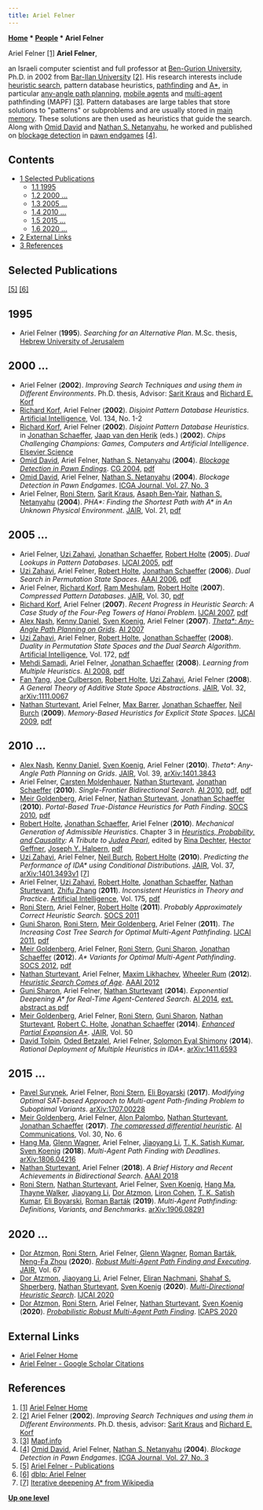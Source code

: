 ```yaml
---
title: Ariel Felner
---
```

**[Home](Home "Home") * [People](People "People") * Ariel Felner**

[](https://felner.wixsite.com/home) Ariel Felner <a id="cite-note-1" href="#cite-ref-1">[1]</a>
**Ariel Felner**,

an Israeli computer scientist and full professor at [Ben-Gurion University](https://en.wikipedia.org/wiki/Ben-Gurion_University_of_the_Negev), Ph.D. in 2002 from [Bar-Ilan University](Bar-Ilan_University "Bar-Ilan University") <a id="cite-note-2" href="#cite-ref-2">[2]</a>.
His research interests include [heuristic search](Search "Search"), pattern database heuristics, [pathfinding](https://en.wikipedia.org/wiki/Pathfinding) and [A\*](https://en.wikipedia.org/wiki/A*_search_algorithm), in particular [any-angle path planning](https://en.wikipedia.org/wiki/Any-angle_path_planning), [mobile agents](https://en.wikipedia.org/wiki/Mobile_agent) and [multi-agent](https://en.wikipedia.org/wiki/Multi-agent_system) pathfinding (MAPF) <a id="cite-note-3" href="#cite-ref-3">[3]</a>.
Pattern databases are large tables that store solutions to "patterns" or subproblems and are usually stored in [main memory](Memory "Memory"). These solutions are then used as heuristics that guide the search.
Along with [Omid David](Eli_David "Eli David") and [Nathan S. Netanyahu](Nathan_S._Netanyahu "Nathan S. Netanyahu"), he worked and published on [blockage detection](Blockage_Detection "Blockage Detection") in [pawn endgames](Pawn_Endgame "Pawn Endgame") <a id="cite-note-4" href="#cite-ref-4">[4]</a>.

## Contents

- [1 Selected Publications](#selected-publications)
  - [1.1 1995](#1995)
  - [1.2 2000 ...](#2000-...)
  - [1.3 2005 ...](#2005-...)
  - [1.4 2010 ...](#2010-...)
  - [1.5 2015 ...](#2015-...)
  - [1.6 2020 ...](#2020-...)
- [2 External Links](#external-links)
- [3 References](#references)

## Selected Publications

<a id="cite-note-5" href="#cite-ref-5">[5]</a>
<a id="cite-note-6" href="#cite-ref-6">[6]</a>

## 1995

- Ariel Felner (**1995**). *Searching for an Alternative Plan*. M.Sc. thesis, [Hebrew University of Jerusalem](https://en.wikipedia.org/wiki/Hebrew_University_of_Jerusalem)

## 2000 ...

- Ariel Felner (**2002**). *Improving Search Techniques and using them in Different Environments*. Ph.D. thesis, Advisor: [Sarit Kraus](index.php?title=Sarit_Kraus&action=edit&redlink=1 "Sarit Kraus (page does not exist)") and [Richard E. Korf](Richard_Korf "Richard Korf")
- [Richard Korf](Richard_Korf "Richard Korf"), Ariel Felner (**2002**). *Disjoint Pattern Database Heuristics*. [Artificial Intelligence](<https://en.wikipedia.org/wiki/Artificial_Intelligence_(journal)>), Vol. 134, No. 1-2
- [Richard Korf](Richard_Korf "Richard Korf"), Ariel Felner (**2002**). *Disjoint Pattern Database Heuristics*. in [Jonathan Schaeffer](Jonathan_Schaeffer "Jonathan Schaeffer"), [Jaap van den Herik](Jaap_van_den_Herik "Jaap van den Herik") (eds.) (**2002**).  *Chips Challenging Champions: Games, Computers and Artificial Intelligence*. [Elsevier Science](https://en.wikipedia.org/wiki/Elsevier)
- [Omid David](Eli_David "Eli David"), Ariel Felner, [Nathan S. Netanyahu](Nathan_S._Netanyahu "Nathan S. Netanyahu") (**2004**). *[Blockage Detection in Pawn Endings](https://link.springer.com/chapter/10.1007/11674399_13)*. [CG 2004](CG_2004 "CG 2004"), [pdf](http://www.ise.bgu.ac.il/faculty/felner/newsite/publications/blockage.pdf)
- [Omid David](Eli_David "Eli David"), Ariel Felner, [Nathan S. Netanyahu](Nathan_S._Netanyahu "Nathan S. Netanyahu") (**2004**). *Blockage Detection in Pawn Endgames*. [ICGA Journal, Vol. 27, No. 3](ICGA_Journal#27_3 "ICGA Journal")
- Ariel Felner, [Roni Stern](Mathematician#RoniStern "Mathematician"), [Sarit Kraus](index.php?title=Sarit_Kraus&action=edit&redlink=1 "Sarit Kraus (page does not exist)"), [Asaph Ben-Yair](https://dblp.uni-trier.de/pers/b/Ben=Yair:Asaph.html), [Nathan S. Netanyahu](Nathan_S._Netanyahu "Nathan S. Netanyahu") (**2004**). *PHA\*: Finding the Shortest Path with A\* in An Unknown Physical Environment*. [JAIR](https://en.wikipedia.org/wiki/Journal_of_Artificial_Intelligence_Research), Vol. 21, [pdf](https://www.aaai.org/Papers/JAIR/Vol21/JAIR-2119.pdf)

## 2005 ...

- Ariel Felner, [Uzi Zahavi](Uzi_Zahavi "Uzi Zahavi"), [Jonathan Schaeffer](Jonathan_Schaeffer "Jonathan Schaeffer"), [Robert Holte](Robert_Holte "Robert Holte") (**2005**). *Dual Lookups in Pattern Databases*. [IJCAI 2005](Conferences#IJCAI2005 "Conferences"), [pdf](http://webdocs.cs.ualberta.ca/~jonathan/publications/ai_publications/ijcai05pdb.pdf)
- [Uzi Zahavi](Uzi_Zahavi "Uzi Zahavi"), Ariel Felner, [Robert Holte](Robert_Holte "Robert Holte"), [Jonathan Schaeffer](Jonathan_Schaeffer "Jonathan Schaeffer") (**2006**). *Dual Search in Permutation State Spaces*. [AAAI 2006](Conferences#AAAI-2006 "Conferences"), [pdf](https://www.aaai.org/Papers/AAAI/2006/AAAI06-169.pdf)
- Ariel Felner, [Richard Korf](Richard_Korf "Richard Korf"), [Ram Meshulam](index.php?title=Ram_Meshulam&action=edit&redlink=1 "Ram Meshulam (page does not exist)"), [Robert Holte](Robert_Holte "Robert Holte") (**2007**). *Compressed Pattern Databases*. [JAIR](https://en.wikipedia.org/wiki/Journal_of_Artificial_Intelligence_Research), Vol. 30, [pdf](http://www.ise.bgu.ac.il/faculty/felner/research/newcompjur.pdf)
- [Richard Korf](Richard_Korf "Richard Korf"), Ariel Felner (**2007**). *Recent Progress in Heuristic Search: A Case Study of the Four-Peg Towers of Hanoi Problem*. [IJCAI 2007](Conferences#IJCAI2007 "Conferences"), [pdf](https://www.aaai.org/Papers/IJCAI/2007/IJCAI07-374.pdf)
- [Alex Nash](https://dblp.uni-trier.de/pers/hd/n/Nash:Alex), [Kenny Daniel](https://dblp.uni-trier.de/pers/hd/d/Daniel:Kenny), [Sven Koenig](Mathematician#SKoenig "Mathematician"), Ariel Felner (**2007**). *[Theta\*: Any-Angle Path Planning on Grids](https://www.semanticscholar.org/paper/Theta*%3A-Any-Angle-Path-Planning-on-Grids-Nash-Daniel/34d4111436c1dbdff9ed612045d8516c2ee42eb0)*. [AI 2007](Conferences#AAAI-2007 "Conferences")
- [Uzi Zahavi](Uzi_Zahavi "Uzi Zahavi"), Ariel Felner, [Robert Holte](Robert_Holte "Robert Holte"), [Jonathan Schaeffer](Jonathan_Schaeffer "Jonathan Schaeffer") (**2008**). *Duality in Permutation State Spaces and the Dual Search Algorithm*. [Artificial Intelligence](https://en.wikipedia.org/wiki/Artificial_Intelligence_%28journal%29), Vol. 172, [pdf](https://webdocs.cs.ualberta.ca/~holte/Publications/aij2007dualdraft.pdf)
- [Mehdi Samadi](index.php?title=Mehdi_Samadi&action=edit&redlink=1 "Mehdi Samadi (page does not exist)"), Ariel Felner, [Jonathan Schaeffer](Jonathan_Schaeffer "Jonathan Schaeffer") (**2008**). *Learning from Multiple Heuristics*. [AI 2008](Conferences#AAAI-2008 "Conferences"), [pdf](https://www.aaai.org/Papers/AAAI/2008/AAAI08-056.pdf)
- [Fan Yang](index.php?title=Fan_Yang&action=edit&redlink=1 "Fan Yang (page does not exist)"), [Joe Culberson](Joe_Culberson "Joe Culberson"), [Robert Holte](Robert_Holte "Robert Holte"), [Uzi Zahavi](Uzi_Zahavi "Uzi Zahavi"), Ariel Felner (**2008**). *A General Theory of Additive State Space Abstractions*. [JAIR](https://en.wikipedia.org/wiki/Journal_of_Artificial_Intelligence_Research), Vol. 32, [arXiv:1111.0067](https://arxiv.org/abs/1111.0067)
- [Nathan Sturtevant](Nathan_Sturtevant "Nathan Sturtevant"), Ariel Felner, [Max Barrer](index.php?title=Max_Barrer&action=edit&redlink=1 "Max Barrer (page does not exist)"), [Jonathan Schaeffer](Jonathan_Schaeffer "Jonathan Schaeffer"), [Neil Burch](index.php?title=Neil_Burch&action=edit&redlink=1 "Neil Burch (page does not exist)") (**2009**). *Memory-Based Heuristics for Explicit State Spaces*. [IJCAI 2009](Conferences#IJCAI2009 "Conferences"), [pdf](https://www.cs.du.edu/~sturtevant/papers/TDH.pdf)

## 2010 ...

- [Alex Nash](https://dblp.uni-trier.de/pers/hd/n/Nash:Alex), [Kenny Daniel](https://dblp.uni-trier.de/pers/hd/d/Daniel:Kenny), [Sven Koenig](Mathematician#SKoenig "Mathematician"), Ariel Felner (**2010**). *Theta\*: Any-Angle Path Planning on Grids*. [JAIR](https://en.wikipedia.org/wiki/Journal_of_Artificial_Intelligence_Research), Vol. 39, [arXiv:1401.3843](https://arxiv.org/abs/1401.3843)
- Ariel Felner, [Carsten Moldenhauer](index.php?title=Carsten_Moldenhauer&action=edit&redlink=1 "Carsten Moldenhauer (page does not exist)"), [Nathan Sturtevant](Nathan_Sturtevant "Nathan Sturtevant"), [Jonathan Schaeffer](Jonathan_Schaeffer "Jonathan Schaeffer") (**2010**). *Single-Frontier Bidirectional Search*. [AI 2010](Conferences#AAAI-2010 "Conferences"), [pdf](http://www.ise.bgu.ac.il/faculty/felner/newsite/publications/sfbdsaaai.pdf), [pdf](http://webdocs.cs.ualberta.ca/%7Ejonathan/publications/ai_publications/sfbds.pdf)
- [Meir Goldenberg](Mathematician#MGoldenberg "Mathematician"), Ariel Felner, [Nathan Sturtevant](Nathan_Sturtevant "Nathan Sturtevant"), [Jonathan Schaeffer](Jonathan_Schaeffer "Jonathan Schaeffer") (**2010**). *Portal-Based True-Distance Heuristics for Path Finding*. [SOCS 2010](https://en.wikipedia.org/wiki/Symposium_on_Combinatorial_Search), [pdf](http://webdocs.cs.ualberta.ca/~jonathan/publications/ai_publications/portals.pdf)
- [Robert Holte](Robert_Holte "Robert Holte"), [Jonathan Schaeffer](Jonathan_Schaeffer "Jonathan Schaeffer"), Ariel Felner (**2010**). *Mechanical Generation of Admissible Heuristics*. Chapter 3 in *[Heuristics, Probability, and Causality](http://bayes.cs.ucla.edu/TRIBUTE/pearl-tribute2010.htm): A Tribute to [Judea Pearl](Judea_Pearl "Judea Pearl")*, edited by [Rina Dechter](http://www.ics.uci.edu/~dechter/), [Hector Geffner](http://www.dtic.upf.edu/~hgeffner/), [Joseph Y. Halpern](http://www.cs.cornell.edu/home/halpern/), [pdf](http://webdocs.cs.ualberta.ca/~holte/Publications/pearlBookChapter.pdf)
- [Uzi Zahavi](Uzi_Zahavi "Uzi Zahavi"), Ariel Felner, [Neil Burch](index.php?title=Neil_Burch&action=edit&redlink=1 "Neil Burch (page does not exist)"), [Robert Holte](Robert_Holte "Robert Holte") (**2010**). *Predicting the Performance of IDA\* using Conditional Distributions*. [JAIR](https://en.wikipedia.org/wiki/Journal_of_Artificial_Intelligence_Research), Vol. 37, [arXiv:1401.3493v1](https://arxiv.org/abs/1401.3493) <a id="cite-note-7" href="#cite-ref-7">[7]</a>
- Ariel Felner, [Uzi Zahavi](Uzi_Zahavi "Uzi Zahavi"), [Robert Holte](Robert_Holte "Robert Holte"), [Jonathan Schaeffer](Jonathan_Schaeffer "Jonathan Schaeffer"), [Nathan Sturtevant](Nathan_Sturtevant "Nathan Sturtevant"), [Zhifu Zhang](index.php?title=Zhifu_Zhang&action=edit&redlink=1 "Zhifu Zhang (page does not exist)") (**2011**). *Inconsistent Heuristics in Theory and Practice*. [Artificial Intelligence](https://en.wikipedia.org/wiki/Artificial_Intelligence_%28journal%29), Vol. 175, [pdf](https://www.cs.du.edu/~sturtevant/papers/incnew.pdf)
- [Roni Stern](Mathematician#RoniStern "Mathematician"), Ariel Felner, [Robert Holte](Robert_Holte "Robert Holte") (**2011**). *Probably Approximately Correct Heuristic Search*. [SOCS 2011](https://en.wikipedia.org/wiki/Symposium_on_Combinatorial_Search)
- [Guni Sharon](index.php?title=Guni_Sharon&action=edit&redlink=1 "Guni Sharon (page does not exist)"), [Roni Stern](Mathematician#RoniStern "Mathematician"), [Meir Goldenberg](Mathematician#MGoldenberg "Mathematician"), Ariel Felner (**2011**). *The Increasing Cost Tree Search for Optimal Multi-Agent Pathfinding*. [IJCAI 2011](Conferences#IJCA "Conferences"), [pdf](http://ijcai.org/papers11/Papers/IJCAI11-117.pdf)
- [Meir Goldenberg](Mathematician#MGoldenberg "Mathematician"), Ariel Felner, [Roni Stern](Mathematician#RoniStern "Mathematician"), [Guni Sharon](index.php?title=Guni_Sharon&action=edit&redlink=1 "Guni Sharon (page does not exist)"), [Jonathan Schaeffer](Jonathan_Schaeffer "Jonathan Schaeffer") (**2012**). *A\* Variants for Optimal Multi-Agent Pathfinding*. [SOCS 2012](https://en.wikipedia.org/wiki/Symposium_on_Combinatorial_Search), [pdf](http://www.aaai.org/ocs/index.php/WS/AAAIW12/paper/viewFile/5233/5640)
- [Nathan Sturtevant](Nathan_Sturtevant "Nathan Sturtevant"), Ariel Felner, [Maxim Likhachev](index.php?title=Maxim_Likhachev&action=edit&redlink=1 "Maxim Likhachev (page does not exist)"), [Wheeler Rum](index.php?title=Wheeler_Rum&action=edit&redlink=1 "Wheeler Rum (page does not exist)") (**2012**). *[Heuristic Search Comes of Age](https://www.semanticscholar.org/paper/Heuristic-Search-Comes-of-Age-Sturtevant-Felner/18e0bf9e6f28e151c0cf60ba1e962f0c1fb6ed23)*. [AAAI 2012](Conferences#AAAI-2012 "Conferences")
- [Guni Sharon](index.php?title=Guni_Sharon&action=edit&redlink=1 "Guni Sharon (page does not exist)"), Ariel Felner, [Nathan Sturtevant](Nathan_Sturtevant "Nathan Sturtevant") (**2014**). *Exponential Deepening A\* for Real-Time Agent-Centered Search*. [AI 2014](Conferences#AAAI-2014 "Conferences"), [ext. abstract as pdf](https://www.aaai.org/ocs/index.php/SOCS/SOCS14/paper/viewFile/8916/8903)
- [Meir Goldenberg](Mathematician#MGoldenberg "Mathematician"), Ariel Felner, [Roni Stern](Mathematician#RoniStern "Mathematician"), [Guni Sharon](index.php?title=Guni_Sharon&action=edit&redlink=1 "Guni Sharon (page does not exist)"), [Nathan Sturtevant](Nathan_Sturtevant "Nathan Sturtevant"), [Robert C. Holte](Robert_Holte "Robert Holte"), [Jonathan Schaeffer](Jonathan_Schaeffer "Jonathan Schaeffer") (**2014**). *[Enhanced Partial Expansion A\*](https://www.jair.org/index.php/jair/article/view/10882)*. [JAIR](https://en.wikipedia.org/wiki/Journal_of_Artificial_Intelligence_Research), Vol. 50
- [David Tolpin](index.php?title=David_Tolpin&action=edit&redlink=1 "David Tolpin (page does not exist)"), [Oded Betzalel](https://dblp.uni-trier.de/pers/hd/b/Betzalel:Oded), Ariel Felner, [Solomon Eyal Shimony](Solomon_Eyal_Shimony "Solomon Eyal Shimony") (**2014**). *Rational Deployment of Multiple Heuristics in IDA\**. [arXiv:1411.6593](https://arxiv.org/abs/1411.6593)

## 2015 ...

- [Pavel Surynek](https://dblp.uni-trier.de/pers/s/Surynek:Pavel.html), Ariel Felner, [Roni Stern](Mathematician#RoniStern "Mathematician"), [Eli Boyarski](https://dblp.uni-trier.de/pers/hd/b/Boyarski:Eli) (**2017**). *Modifying Optimal SAT-based Approach to Multi-agent Path-finding Problem to Suboptimal Variants*. [arXiv:1707.00228](https://arxiv.org/abs/1707.00228)
- [Meir Goldenberg](Mathematician#MGoldenberg "Mathematician"), Ariel Felner, [Alon Palombo](index.php?title=Alon_Palombo&action=edit&redlink=1 "Alon Palombo (page does not exist)"), [Nathan Sturtevant](Nathan_Sturtevant "Nathan Sturtevant"), [Jonathan Schaeffer](Jonathan_Schaeffer "Jonathan Schaeffer") (**2017**). *[The compressed differential heuristic](https://content.iospress.com/articles/ai-communications/aic743)*. [AI Communications](https://www.iospress.nl/journal/ai-communications/), Vol. 30, No. 6
- [Hang Ma](https://dblp.uni-trier.de/pers/hd/m/Ma_0001:Hang), [Glenn Wagner](https://dblp.uni-trier.de/pers/hd/w/Wagner:Glenn), Ariel Felner, [Jiaoyang Li](https://scholar.google.com/citations?user=F5qzvmkAAAAJ&hl=en), [T. K. Satish Kumar](https://www.tkskwork.org/), [Sven Koenig](Mathematician#SKoenig "Mathematician") (**2018**). *Multi-Agent Path Finding with Deadlines*. [arXiv:1806.04216](https://arxiv.org/abs/1806.04216)
- [Nathan Sturtevant](Nathan_Sturtevant "Nathan Sturtevant"), Ariel Felner (**2018**). *A Brief History and Recent Achievements in Bidirectional Search*. [AAAI 2018](Conferences#AAAI-2018 "Conferences")
- [Roni Stern](Mathematician#RoniStern "Mathematician"), [Nathan Sturtevant](Nathan_Sturtevant "Nathan Sturtevant"), Ariel Felner, [Sven Koenig](Mathematician#SKoenig "Mathematician"), [Hang Ma](https://dblp.uni-trier.de/pers/hd/m/Ma_0001:Hang), [Thayne Walker](https://scholar.google.com/citations?user=xA_sPpkAAAAJ&hl=en), [Jiaoyang Li](https://scholar.google.com/citations?user=F5qzvmkAAAAJ&hl=en), [Dor Atzmon](https://scholar.google.com/citations?user=KchnD40AAAAJ&hl=en), [Liron Cohen](https://www.cs.bgu.ac.il/~cliron/), [T. K. Satish Kumar](https://www.tkskwork.org/), [Eli Boyarski](https://dblp.uni-trier.de/pers/hd/b/Boyarski:Eli), [Roman Barták](https://ktiml.mff.cuni.cz/~bartak/) (**2019**). *Multi-Agent Pathfinding: Definitions, Variants, and Benchmarks*. [arXiv:1906.08291](https://arxiv.org/abs/1906.08291)

## 2020 ...

- [Dor Atzmon](index.php?title=Dor_Atzmon&action=edit&redlink=1 "Dor Atzmon (page does not exist)"), [Roni Stern](Mathematician#RoniStern "Mathematician"), Ariel Felner, [Glenn Wagner](https://dblp.uni-trier.de/pers/hd/w/Wagner:Glenn), [Roman Barták](https://ktiml.mff.cuni.cz/~bartak/), [Neng-Fa Zhou](http://www.sci.brooklyn.cuny.edu/~zhou/) (**2020**). *[Robust Multi-Agent Path Finding and Executing](https://www.jair.org/index.php/jair/article/view/11734)*. [JAIR](https://en.wikipedia.org/wiki/Journal_of_Artificial_Intelligence_Research), Vol. 67
- [Dor Atzmon](index.php?title=Dor_Atzmon&action=edit&redlink=1 "Dor Atzmon (page does not exist)"), [Jiaoyang Li](index.php?title=Jiaoyang_Li&action=edit&redlink=1 "Jiaoyang Li (page does not exist)"), Ariel Felner, [Eliran Nachmani](index.php?title=Eliran_Nachmani&action=edit&redlink=1 "Eliran Nachmani (page does not exist)"), [Shahaf S. Shperberg](index.php?title=Shahaf_S._Shperberg&action=edit&redlink=1 "Shahaf S. Shperberg (page does not exist)"), [Nathan Sturtevant](Nathan_Sturtevant "Nathan Sturtevant"), [Sven Koenig](Mathematician#SKoenig "Mathematician") (**2020**). *[Multi-Directional Heuristic Search](https://www.ijcai.org/Proceedings/2020/562)*. [IJCAI 2020](Conferences#IJCAI2020 "Conferences")
- [Dor Atzmon](index.php?title=Dor_Atzmon&action=edit&redlink=1 "Dor Atzmon (page does not exist)"), [Roni Stern](Mathematician#RoniStern "Mathematician"), Ariel Felner, [Nathan Sturtevant](Nathan_Sturtevant "Nathan Sturtevant"), [Sven Koenig](Mathematician#SKoenig "Mathematician") (**2020**). *[Probabilistic Robust Multi-Agent Path Finding](https://ojs.aaai.org//index.php/ICAPS/article/view/6642)*. [ICAPS 2020](https://dblp.uni-trier.de/db/conf/aips/icaps2020.html#AtzmonSFSK20)

## External Links

- [Ariel Felner Home](https://felner.wixsite.com/home)
- [Ariel Felner - Google Scholar Citations](https://scholar.google.co.il/citations?user=t4rXchwAAAAJ&hl=en)

## References

1. <a id="cite-ref-1" href="#cite-note-1">[1]</a> [Ariel Felner Home](https://felner.wixsite.com/home)
1. <a id="cite-ref-2" href="#cite-note-2">[2]</a> Ariel Felner (**2002**). *Improving Search Techniques and using them in Different Environments*. Ph.D. thesis, advisor: [Sarit Kraus](index.php?title=Sarit_Kraus&action=edit&redlink=1 "Sarit Kraus (page does not exist)") and [Richard E. Korf](Richard_Korf "Richard Korf")
1. <a id="cite-ref-3" href="#cite-note-3">[3]</a> [Mapf.info](http://mapf.info/)
1. <a id="cite-ref-4" href="#cite-note-4">[4]</a> [Omid David](Eli_David "Eli David"), Ariel Felner, [Nathan S. Netanyahu](Nathan_S._Netanyahu "Nathan S. Netanyahu") (**2004**). *Blockage Detection in Pawn Endgames*. [ICGA Journal, Vol. 27, No. 3](ICGA_Journal#27_3 "ICGA Journal")
1. <a id="cite-ref-5" href="#cite-note-5">[5]</a> [Ariel Felner - Publications](https://felner.wixsite.com/home/copy-of-publications-2)
1. <a id="cite-ref-6" href="#cite-note-6">[6]</a> [dblp: Ariel Felner](https://dblp.uni-trier.de/pers/f/Felner:Ariel.html)
1. <a id="cite-ref-7" href="#cite-note-7">[7]</a> [Iterative deepening A\* from Wikipedia](https://en.wikipedia.org/wiki/Iterative_deepening_A*)

**[Up one level](People "People")**

